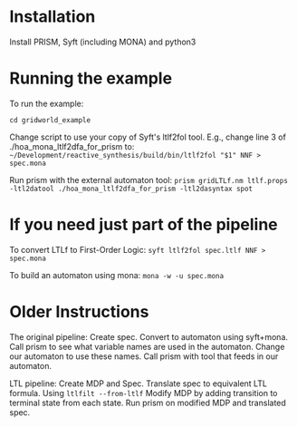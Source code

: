 # Installation
Install PRISM, Syft (including MONA) and python3

# Running the example
To run the example:

```cd gridworld_example```

Change script to use your copy of Syft's ltlf2fol tool. E.g., change line 3 of ./hoa_mona_ltlf2dfa_for_prism to:
```~/Development/reactive_synthesis/build/bin/ltlf2fol "$1" NNF > spec.mona```


Run prism with the external automaton tool:
```prism gridLTLf.nm ltlf.props -ltl2datool ./hoa_mona_ltlf2dfa_for_prism -ltl2dasyntax spot```



# If you need just part of the pipeline

To convert LTLf to First-Order Logic:
```syft ltlf2fol spec.ltlf NNF > spec.mona```

To build an automaton using mona:
```mona -w -u spec.mona```

# Older Instructions

The original pipeline:
Create spec.
Convert to automaton using syft+mona.
Call prism to see what variable names are used in the automaton.
Change our automaton to use these names.
Call prism with tool that feeds in our automaton.

LTL pipeline:
Create MDP and Spec.
Translate spec to equivalent LTL formula. Using ```ltlfilt --from-ltlf```
Modify MDP by adding transition to terminal state from each state.
Run prism on modified MDP and translated spec.


